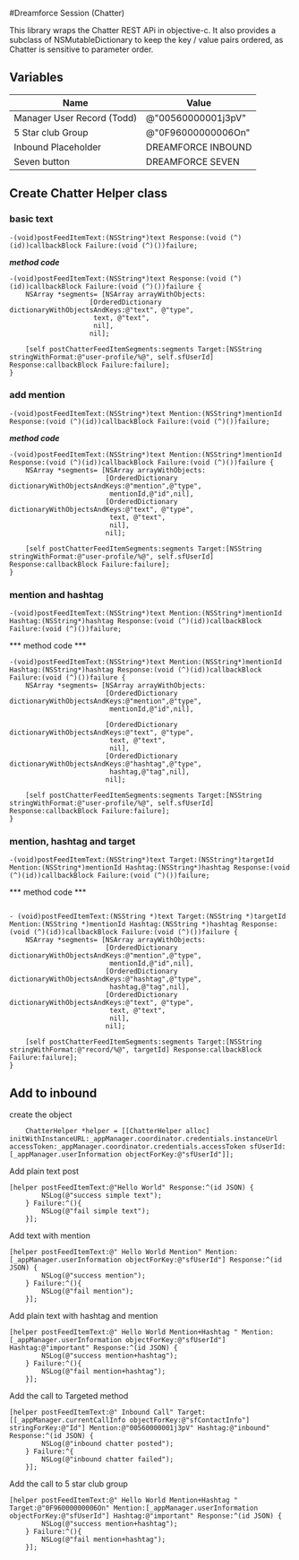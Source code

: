 #Dreamforce Session (Chatter)

This library wraps the Chatter REST APi in objective-c. It also provides a subclass of NSMutableDictionary to keep the key / value pairs ordered, as Chatter is sensitive to parameter order. 

## Variables
Name  | Value 
------------- | ------------- 
Manager User Record (Todd)    | @"00560000001j3pV" 
5 Star club Group 	| @"0F96000000006On"
Inbound Placeholder	| DREAMFORCE INBOUND
Seven button			| DREAMFORCE SEVEN

## Create Chatter Helper class
### basic text
```
-(void)postFeedItemText:(NSString*)text Response:(void (^)(id))callbackBlock Failure:(void (^)())failure;
```

***method code***
```
-(void)postFeedItemText:(NSString*)text Response:(void (^)(id))callbackBlock Failure:(void (^)())failure {
    NSArray *segments= [NSArray arrayWithObjects:
                    [OrderedDictionary dictionaryWithObjectsAndKeys:@"text", @"type",
                     text, @"text",
                     nil],
                    nil];
    
    [self postChatterFeedItemSegments:segments Target:[NSString stringWithFormat:@"user-profile/%@", self.sfUserId] Response:callbackBlock Failure:failure];
}
```

### add mention
```
-(void)postFeedItemText:(NSString*)text Mention:(NSString*)mentionId Response:(void (^)(id))callbackBlock Failure:(void (^)())failure;
```
***method code***
```
-(void)postFeedItemText:(NSString*)text Mention:(NSString*)mentionId Response:(void (^)(id))callbackBlock Failure:(void (^)())failure {
    NSArray *segments= [NSArray arrayWithObjects:
                        [OrderedDictionary dictionaryWithObjectsAndKeys:@"mention",@"type",
                         mentionId,@"id",nil],
                        [OrderedDictionary dictionaryWithObjectsAndKeys:@"text", @"type",
                         text, @"text",
                         nil],
                        nil];
    
    [self postChatterFeedItemSegments:segments Target:[NSString stringWithFormat:@"user-profile/%@", self.sfUserId] Response:callbackBlock Failure:failure];
}
```

### mention and hashtag
```
-(void)postFeedItemText:(NSString*)text Mention:(NSString*)mentionId Hashtag:(NSString*)hashtag Response:(void (^)(id))callbackBlock Failure:(void (^)())failure;
```

*** method code ***
```
-(void)postFeedItemText:(NSString*)text Mention:(NSString*)mentionId Hashtag:(NSString*)hashtag Response:(void (^)(id))callbackBlock Failure:(void (^)())failure {
    NSArray *segments= [NSArray arrayWithObjects:
                        [OrderedDictionary dictionaryWithObjectsAndKeys:@"mention",@"type",
                         mentionId,@"id",nil],
                        
                        [OrderedDictionary dictionaryWithObjectsAndKeys:@"text", @"type",
                         text, @"text",
                         nil],
                        [OrderedDictionary dictionaryWithObjectsAndKeys:@"hashtag",@"type",
                         hashtag,@"tag",nil],
                        nil];
    
    [self postChatterFeedItemSegments:segments Target:[NSString stringWithFormat:@"user-profile/%@", self.sfUserId] Response:callbackBlock Failure:failure];
}
```

### mention, hashtag and target
```
-(void)postFeedItemText:(NSString*)text Target:(NSString*)targetId Mention:(NSString*)mentionId Hashtag:(NSString*)hashtag Response:(void (^)(id))callbackBlock Failure:(void (^)())failure;
```

*** method code ***
```

- (void)postFeedItemText:(NSString *)text Target:(NSString *)targetId Mention:(NSString *)mentionId Hashtag:(NSString *)hashtag Response:(void (^)(id))callbackBlock Failure:(void (^)())failure {
    NSArray *segments= [NSArray arrayWithObjects:
                        [OrderedDictionary dictionaryWithObjectsAndKeys:@"mention",@"type",
                         mentionId,@"id",nil],
                        [OrderedDictionary dictionaryWithObjectsAndKeys:@"hashtag",@"type",
                         hashtag,@"tag",nil],
                        [OrderedDictionary dictionaryWithObjectsAndKeys:@"text", @"type",
                         text, @"text",
                         nil],
                        nil];
    
    [self postChatterFeedItemSegments:segments Target:[NSString stringWithFormat:@"record/%@", targetId] Response:callbackBlock Failure:failure];
}

```

## Add to inbound
create the object
```
    ChatterHelper *helper = [[ChatterHelper alloc] initWithInstanceURL:_appManager.coordinator.credentials.instanceUrl accessToken:_appManager.coordinator.credentials.accessToken sfUserId: [_appManager.userInformation objectForKey:@"sfUserId"]];
```
Add plain text post
```
[helper postFeedItemText:@"Hello World" Response:^(id JSON) {
        NSLog(@"success simple text");
    } Failure:^(){
        NSLog(@"fail simple text");
    }];
```

Add text with mention
```
[helper postFeedItemText:@" Hello World Mention" Mention:[_appManager.userInformation objectForKey:@"sfUserId"] Response:^(id JSON) {
        NSLog(@"success mention");
    } Failure:^(){
        NSLog(@"fail mention");
    }];
```

Add plain text with hashtag and mention
```
[helper postFeedItemText:@" Hello World Mention+Hashtag " Mention:[_appManager.userInformation objectForKey:@"sfUserId"] Hashtag:@"important" Response:^(id JSON) {
        NSLog(@"success mention+hashtag");
    } Failure:^(){
        NSLog(@"fail mention+hashtag");
    }];
```

Add the call to Targeted method
```
[helper postFeedItemText:@" Inbound Call" Target:[[_appManager.currentCallInfo objectForKey:@"sfContactInfo"] stringForKey:@"Id"] Mention:@"00560000001j3pV" Hashtag:@"inbound" Response:^(id JSON) {
        NSLog(@"inbound chatter posted");
    } Failure:^{
        NSLog(@"inbound chatter failed");
    }];
```

Add the call to 5 star club group
```
[helper postFeedItemText:@" Hello World Mention+Hashtag " Target:@"0F96000000006On" Mention:[_appManager.userInformation objectForKey:@"sfUserId"] Hashtag:@"important" Response:^(id JSON) {
        NSLog(@"success mention+hashtag");
    } Failure:^(){
        NSLog(@"fail mention+hashtag");
    }];

```